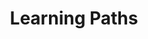 ---
title: Learning Paths
linkTitle: Learning Paths
description: |
  Learning Paths are designed to enable you to achieve the outcomes that are right for your business by way of a curated learning path. This content provides the "Why?" in the form of strategy content, as well as the "How?" in the form of practical and proven tactical references.
tags: []
---